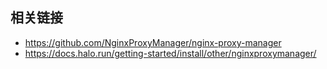 ## 相关链接

- https://github.com/NginxProxyManager/nginx-proxy-manager
- https://docs.halo.run/getting-started/install/other/nginxproxymanager/
